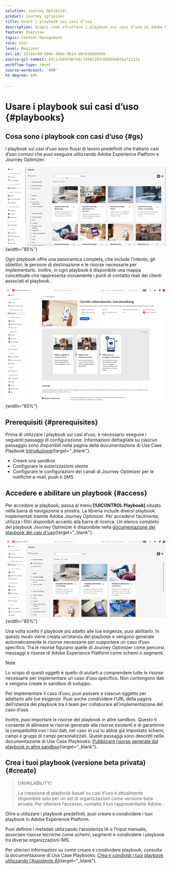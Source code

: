 ```yaml
---
solution: Journey Optimizer
product: journey optimizer
title: Usare i playbook sui casi d’uso
description: Scopri come sfruttare i playbook sui casi d’uso di Adobe Experience Platform con Adobe Journey Optimizer.
feature: Overview
topic: Content Management
role: User
level: Beginner
exl-id: 2214ec90-580e-469e-9b14-d8cb2d4bb050
source-git-commit: b4c1cb69fd67e8c74982103c68050ab56a71113a
workflow-type: tm+mt
source-wordcount: '499'
ht-degree: 69%

---
```


# Usare i playbook sui casi d’uso {#playbooks}

## Cosa sono i playbook con casi d’uso {#gs}

I playbook sui casi d’uso sono flussi di lavoro predefiniti che trattano casi d’uso comuni che puoi eseguire utilizzando Adobe Experience Platform e Journey Optimizer.

![immagine animata che mostra i playbook sui casi d’uso](../rn/assets/do-not-localize/playbooks.gif){width="85%"}

Ogni playbook offre una panoramica completa, che include l’intento, gli obiettivi, le persone di destinazione e le risorse necessarie per implementarlo. Inoltre, in ogni playbook è disponibile una mappa concettuale che rappresenta visivamente i punti di contatto reali dei clienti associati al playbook.

![Playbook del carrello abbandonato visualizzato nella vista scopri playbook](assets/playbooks-detail.png){width="85%"}

## Prerequisiti {#prerequisites}

Prima di utilizzare i playbook sui casi d’uso, è necessario eseguire i seguenti passaggi di configurazione. Informazioni dettagliate su ciascun passaggio sono disponibili nella pagina della documentazione di Use Case Playbook [Introduzione](https://experienceleague.adobe.com/docs/experience-platform/use-case-playbooks/playbooks/get-started.html?lang=it){target="_blank"}.

* Creare una sandbox
* Configurare le autorizzazioni utente
* Configurare le configurazioni dei canali di Journey Optimizer per le notifiche e-mail, push e SMS

## Accedere e abilitare un playbook {#access}

Per accedere ai playbook, passa al menu **[!UICONTROL Playbook]** situato nella barra di navigazione a sinistra. La libreria include diversi playbook implementati tramite Adobe Journey Optimizer. Per accedervi facilmente, utilizza i filtri disponibili accanto alla barra di ricerca. Un elenco completo dei playbook Journey Optimizer è disponibile nella [documentazione dei playbook dei casi d&#39;uso](https://experienceleague.adobe.com/docs/experience-platform/use-case-playbooks/playbooks/playbooks-list.html?lang=it){target="_blank"}.

![Elenco dei playbook con riquadro filtri aperto](assets/playbooks-filter.png){width="85%"}

Una volta scelto il playbook più adatto alle tue esigenze, puoi abilitarlo. In questo modo viene creata un’istanza del playbook e vengono generate automaticamente le risorse necessarie per supportare un caso d’uso specifico. Tra le risorse figurano quelle di Journey Optimizer come percorsi, messaggi e risorse di Adobe Experience Platform come schemi o segmenti.

>[!NOTE]
>
>Lo scopo di questi oggetti è quello di aiutarti a comprendere tutte le risorse necessarie per implementare un caso d’uso specifico. Non contengono dati e vengono create in sandbox di sviluppo.

Per implementare il caso d’uso, puoi passare a ciascun oggetto per adattarlo alle tue esigenze. Puoi anche condividere l’URL della pagina dell’istanza del playbook tra il team per collaborare all’implementazione del caso d’uso.

Inoltre, puoi importare le risorse dei playbook in altre sandbox. Questo ti consente di allineare le risorse generate alle risorse esistenti e di garantirne la compatibilità con i tuoi dati, nel caso in cui tu abbia già impostato schemi, campi e gruppi di campi personalizzati. Questi passaggi sono descritti nella documentazione di Use Case Playbooks: [Pubblicare risorse generate dal playbook in altre sandbox](https://experienceleague.adobe.com/docs/experience-platform/use-case-playbooks/playbooks/data-awareness.html?lang=it){target="_blank"}.

## Crea i tuoi playbook (versione beta privata) {#create}

>[!AVAILABILITY]
>
>La creazione di playbook basati su casi d’uso è attualmente disponibile solo per un set di organizzazioni come versione beta privata. Per ottenere l’accesso, contatta il tuo rappresentante Adobe.

Oltre a utilizzare i playbook predefiniti, puoi creare e condividere i tuoi playbook in Adobe Experience Platform.

Puoi definire i metadati utilizzando l’assistenza IA o l’input manuale, associare risorse tecniche come schemi, segmenti e condividere i playbook tra diverse organizzazioni IMS.

Per ulteriori informazioni su come creare e condividere playbook, consulta la documentazione di Use Case Playbooks: [Crea e condividi i tuoi playbook utilizzando l&#39;Assistente AI](https://experienceleague.adobe.com/docs/experience-platform/use-case-playbooks/playbooks/author.html?lang=en#sharing-playbooks-sandboxes){target="_blank"}.
